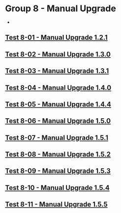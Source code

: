 Group 8 - Manual Upgrade
=======
-
[Test 8-01 - Manual Upgrade 1.2.1](8-01-Manual-Upgrade-1.2.1.md)
-
[Test 8-02 - Manual Upgrade 1.3.0](8-02-Manual-Upgrade-1.3.0.md)
-
[Test 8-03 - Manual Upgrade 1.3.1](8-03-Manual-Upgrade-1.3.1.md)
-
[Test 8-04 - Manual Upgrade 1.4.0](8-04-Manual-Upgrade-1.4.0.md)
-
[Test 8-05 - Manual Upgrade 1.4.4](8-05-Manual-Upgrade-1.4.4.md)
-
[Test 8-06 - Manual Upgrade 1.5.0](8-06-Manual-Upgrade-1.5.0.md)
-
[Test 8-07 - Manual Upgrade 1.5.1](8-07-Manual-Upgrade-1.5.1.md)
-
[Test 8-08 - Manual Upgrade 1.5.2](8-08-Manual-Upgrade-1.5.2.md)
-
[Test 8-09 - Manual Upgrade 1.5.3](8-09-Manual-Upgrade-1.5.3.md)
-
[Test 8-10 - Manual Upgrade 1.5.4](8-10-Manual-Upgrade-1.5.4.md)
-
[Test 8-11 - Manual Upgrade 1.5.5](8-11-Manual-Upgrade-1.5.5.md)
-
